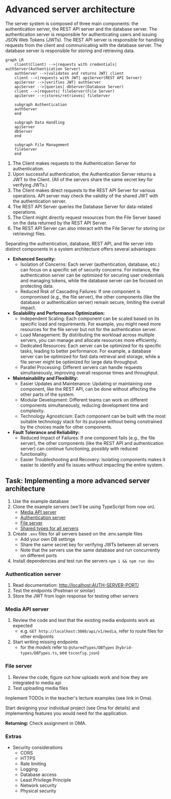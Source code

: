 # Advanced server architecture

The server system is composed of three main components: the authentication server, the REST API server and the database server. The authentication server is responsible for authenticating users and issuing JSON Web Tokens (JWTs). The REST API server is responsible for handling requests from the client and communicating with the database server. The database server is responsible for storing and retrieving data.

```mermaid
graph LR
    client(Client) -->|requests with credentials| authServer(Authentication Server)
    authServer -->|validates and returns JWT| client
    client -->|requests with JWT| apiServer(REST API Server)
    apiServer -->|verifies JWT| authServer
    apiServer -->|queries| dbServer(Database Server)
    client -->|requests| fileServer(File Server)
    apiServer -->|stores/retrieves| fileServer

    subgraph Authentication
    authServer
    end

    subgraph Data Handling
    apiServer
    dbServer
    end

    subgraph File Management
    fileServer
    end
```

1. The Client makes requests to the Authentication Server for authentication.
1. Upon successful authentication, the Authentication Server returns a JWT to the Client. (All of the servers share the same secret key for verifying JWTs.)
1. The Client makes direct requests to the REST API Server for various operations. API server may check the validity of the shared JWT with the authentication server. 
1. The REST API Server queries the Database Server for data-related operations.
1. The Client might directly request resources from the File Server based on the data returned by the REST API Server.
1. The REST API Server can also interact with the File Server for storing (or retrieving) files.

Separating the authentication, database, REST API, and file server into distinct components in a system architecture offers several advantages:

- **Enhanced Security:**
  - Isolation of Concerns: Each server (authentication, database, etc.) can focus on a specific set of security concerns. For instance, the authentication server can be optimized for securing user credentials and managing tokens, while the database server can be focused on protecting data.
  - Reduced Risk of Cascading Failures: If one component is compromised (e.g., the file server), the other components (like the database or authentication server) remain secure, limiting the overall impact.
- **Scalability and Performance Optimization:**
  - Independent Scaling: Each component can be scaled based on its specific load and requirements. For example, you might need more resources for the file server but not for the authentication server.
  - Load Management: By distributing the workload across multiple servers, you can manage and allocate resources more efficiently.
  - Dedicated Resources: Each server can be optimized for its specific tasks, leading to better performance. For example, a database server can be optimized for fast data retrieval and storage, while a file server might be optimized for large data throughput.
  - Parallel Processing: Different servers can handle requests simultaneously, improving overall response times and throughput.
- **Maintainability and Flexibility:**
  - Easier Updates and Maintenance: Updating or maintaining one component, like the REST API, can be done without affecting the other parts of the system.
  - Modular Development: Different teams can work on different components simultaneously, reducing development time and complexity.
  - Technology Agnosticism: Each component can be built with the most suitable technology stack for its purpose without being constrained by the choices made for other components.
- **Fault Tolerance and Reliability:**
  - Reduced Impact of Failures: If one component fails (e.g., the file server), the other components (like the REST API and authentication server) can continue functioning, possibly with reduced functionality.
  - Easier Troubleshooting and Recovery: Isolating components makes it easier to identify and fix issues without impacting the entire system.

## Task: Implementing a more advanced server architecture

1. Use the example database
1. Clone the example servers (we'll be using TypeScript from now on).
    - [Media API server](https://github.com/ilkkamtk/hybrid-media-api)
    - [Authentication server](https://github.com/ilkkamtk/hybrid-auth-server)
    - [File server](https://github.com/ilkkamtk/hybrid-upload-server)
    - [Shared types for all servers](https://github.com/ilkkamtk/hybrid-types)
1. Create `.env` files for all servers based on the .env.sample files
    - Add your own DB settings
    - Share the same secret key for verifying JWTs between all servers
    - Note that the servers use the same database and run concurrently on different ports
1. Install dependencies and test run the servers `npm i && npm run dev`

### Authentication server

1. Read documentation: <http://localhost:AUTH-SERVER-PORT/>
1. Test the endpoints (Postman or similar)
1. Store the JWT from login response for testing other servers

### Media API server

1. Review the code and test that the existing media endpoints work as expected
   - e.g. `GET http://localhost:3000/api/v1/media`, refer to route files for other endpoints
1. Start writing missing endpoints
   - for the _models_ refer to `@sharedTypes/DBTypes` (`hybrid-types/DBTypes.ts`, see `tsconfig.json`)

### File server

1. Review the code, figure out how uploads work and how they are integrated to media api
1. Test uploading media files 

Implement TODOs in the teacher's lecture examples (see link in Oma).

Start designing your individual project (see Oma for details) and implementing features you would need for the application.

**Returning:** Check assignment in OMA.

### Extras

- Security considerations
   - CORS
   - HTTPS
   - Rate limiting
   - Logging
   - Database access
   - Least Privilege Principle
   - Network security
   - Physical security
